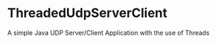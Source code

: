 ThreadedUdpServerClient
=======================

A simple Java UDP Server/Client Application with the use of Threads